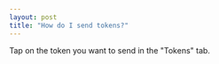 ```yaml
---
layout: post
title: "How do I send tokens?"
---
```


Tap on the token you want to send in the "Tokens" tab. 
